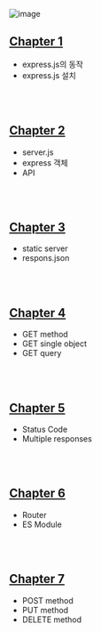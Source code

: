![image](https://github.com/DNA-B/JS_expressPractice/assets/102334596/44230e52-6ce0-4269-938e-ccbe78589f45)

## [Chapter 1](https://github.com/DNA-B/JS_expressPractice/blob/main/chapter_summary/Chapter1.md)
- express.js의 동작
- express.js 설치

<br><br>

## [Chapter 2](https://github.com/DNA-B/JS_expressPractice/blob/main/chapter_summary/Chapter2.md)
- server.js
- express 객체
- API

<br><br>

## [Chapter 3](https://github.com/DNA-B/JS_expressPractice/blob/main/chapter_summary/Chapter3.md)
- static server
- respons.json

<br><br>

## [Chapter 4](https://github.com/DNA-B/JS_expressPractice/blob/main/chapter_summary/Chapter4.md)
- GET method
- GET single object
- GET query

<br><br>

## [Chapter 5](https://github.com/DNA-B/JS_expressPractice/blob/main/chapter_summary/Chapter5.md)
- Status Code
- Multiple responses

<br><br>

## [Chapter 6](https://github.com/DNA-B/JS_expressPractice/blob/main/chapter_summary/Chapter6.md)
- Router
- ES Module

<br><br>

## [Chapter 7](https://github.com/DNA-B/JS_expressPractice/blob/main/chapter_summary/Chapter7.md)
- POST method
- PUT method
- DELETE method

<br><br>

<br><br>
